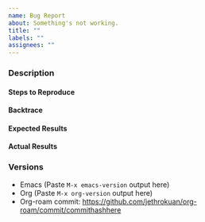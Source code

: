 ```yaml
---
name: Bug Report
about: Something's not working.
title: ""
labels: ""
assignees: ""
---
```


### Description

#### Steps to Reproduce

<!--
Example:

1. Load Emacs
2. Run `org-roam--build-cache-async`
3. Run `org-roam-find-file`
...
-->

#### Backtrace
<!--
   Will help us track and understand issues faster.
   How to provide a backtrace:
   1. M-x toggle-debug-on-error
   2. Trigger error. The debugger buffer should pop up.
   3. Copy the contents of the debugger buffer and paste here
-->

#### Expected Results

<!-- Example: File A is there -->

#### Actual Results

<!-- Example: File A is missing -->

### Versions

- Emacs (Paste `M-x emacs-version` output here) 
- Org   (Paste `M-x org-version` output here) 
- Org-roam commit: https://github.com/jethrokuan/org-roam/commit/commithashhere
